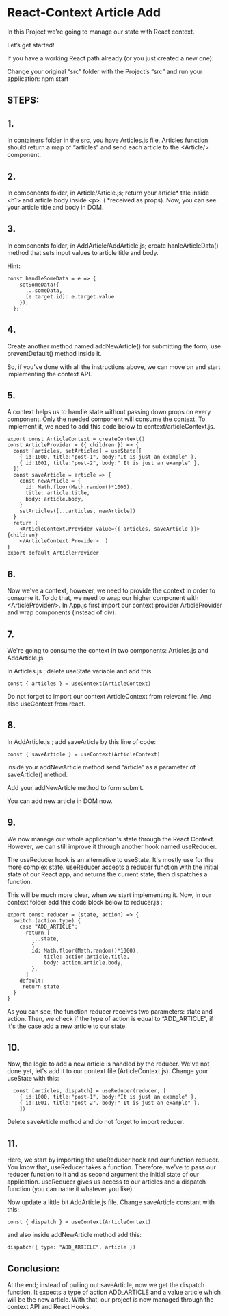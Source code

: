 # React-Context Article Add

In this Project we're going to manage our state with React context.

Let’s get started!

If you have a working React path already (or you just created a new one):

Change your original “src” folder with the Project’s “src” and run your application: npm start

## STEPS:

## 1.
In containers folder in the src, you have Articles.js file, Articles function should return a map of “articles” and send each article to the \<Article/> component.

## 2.
In components folder, in Article/Article.js; return your article* title inside \<h1> and article body inside \<p>. ( *received as props). Now, you can see your article title and body in DOM.

## 3.
In components folder, in AddArticle/AddArticle.js; create hanleArticleData()  method that sets input values to article title and body. 

Hint:
```
const handleSomeData = e => {
    setSomeData({
      ...someData,
      [e.target.id]: e.target.value
    });
  };
```

## 4.
Create another method named addNewArticle() for submitting the form; use preventDefault() method inside it.

So, if you've done with all the instructions above, we can move on and start implementing the context API.

## 5.
A context helps us to handle state without passing down props on every component. Only the needed component will consume the context. To implement it, we need to add this code below to context/articleContext.js.  
```
export const ArticleContext = createContext()
const ArticleProvider = ({ children }) => {
  const [articles, setArticles] = useState([
    { id:1000, title:"post-1", body:"It is just an example" },
    { id:1001, title:"post-2", body:" It is just an example" },
  ])
  const saveArticle = article => {
    const newArticle = {
      id: Math.floor(Math.random()*1000),
      title: article.title,
      body: article.body,
    }
    setArticles([...articles, newArticle])
  }
  return (
    <ArticleContext.Provider value={{ articles, saveArticle }}>      	{children}
    </ArticleContext.Provider>  )
}
export default ArticleProvider
```

## 6.
Now we've a context, however, we need to provide the context in order to consume it. To do that, we need to wrap our higher component with \<ArticleProvider/>. 
In App.js first import our context provider ArticleProvider and wrap components (instead of div).

## 7.
We're going to consume the context in two components: Articles.js and  AddArticle.js.

In Articles.js ; delete useState variable and add this 
```
const { articles } = useContext(ArticleContext)
```

Do not forget to import our context ArticleContext from relevant file. And also useContext from react. 

## 8.
In AddArticle.js ; add saveArticle by this line of code:
```
const { saveArticle } = useContext(ArticleContext) 
```
inside your addNewArticle method send “article” as a parameter of saveArticle() method.

Add your addNewArticle method to form submit.

You can add new article in DOM now.

## 9.
We now manage our whole application's state through the React Context. However, we can still improve it through another hook named useReducer.

The useReducer hook is an alternative to useState. It's mostly use for the more complex state. useReducer accepts a reducer function with the initial state of our React app, and returns the current state, then dispatches a function.

This will be much more clear, when we start implementing it. Now, in our context folder add this code block below to reducer.js :
```
export const reducer = (state, action) => {
  switch (action.type) {
    case "ADD_ARTICLE":
      return [
        ...state,
        {
      	id: Math.floor(Math.random()*1000),
          	title: action.article.title,
          	body: action.article.body,
        },
      ]
    default:
     return state
  }
}
```
As you can see, the function reducer receives two parameters: state and action. Then, we check if the type of action is equal to “ADD_ARTICLE”, if it's the case add a new article to our state.

## 10.
Now, the logic to add a new article is handled by the reducer. We've not done yet, let's add it to our context file (ArticleContext.js). Change your useState with this:
```
  const [articles, dispatch] = useReducer(reducer, [ 
    { id:1000, title:"post-1", body:"It is just an example" },
    { id:1001, title:"post-2", body:" It is just an example" },
	])
```

Delete saveArticle method and do not forget to import reducer.

## 11.
Here, we start by importing the useReducer hook and our function reducer. You know that, useReducer takes a function. Therefore, we've to pass our reducer function to it and as second argument the initial state of our application. useReducer gives us access to our articles and a dispatch function (you can name it whatever you like).

Now update a little bit AddArticle.js file. Change saveArticle constant with this:
```
const { dispatch } = useContext(ArticleContext) 
```
and also inside addNewArticle method add this:
```
dispatch({ type: "ADD_ARTICLE", article })
```

## Conclusion:
At the end; instead of pulling out saveArticle, now we get the dispatch function. It expects a type of action ADD_ARTICLE and a value article which will be the new article. With that, our project is now managed through the context API and React Hooks.